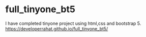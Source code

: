 # full_tinyone_bt5
I have completed tinyone project using html,css and bootstrap 5.
https://developerrahat.github.io/full_tinyone_bt5/
